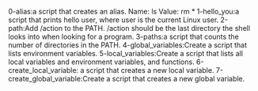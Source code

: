0-alias:a script that creates an alias.
Name: ls
Value: rm *
1-hello_you:a script that prints hello user, where user is the current Linux user.
2-path:Add /action to the PATH. /action should be the last directory the shell looks into when looking for a program.
3-paths:a script that counts the number of directories in the PATH.
4-global_variables:Create a script that lists environment variables.
5-local_variables:Create a script that lists all local variables and environment variables, and functions.
6-create_local_variable: a script that creates a new local variable.
7-create_global_variable:Create a script that creates a new global variable.
